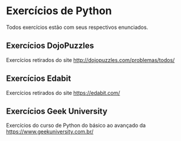# Exercícios de Python
Todos exercícios estão com seus respectivos enunciados.

## Exercícios DojoPuzzles
Exercícios retirados do site http://dojopuzzles.com/problemas/todos/

## Exercícios Edabit
Exercícios retirados do site https://edabit.com/

## Exercícios Geek University
Exercícios do curso de Python do básico ao avançado da https://www.geekuniversity.com.br/
